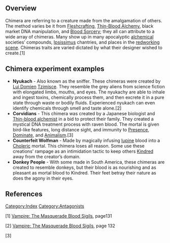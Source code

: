 ## Overview

Chimera are referring to a creature made from the amalgamation of
others. The method varies be it from
[Fleshcrafting](./protean.md#fleshcrafting),
<a href="Thin-blood_Alchemy" class="wikilink"
title="Thin-Blood Alchemy">Thin-Blood Alchemy</a>, black market DNA
manipulation, and
[Blood Sorcery](./blood_sorcery.md); they all can attribute to a wide array of chimeras. Many
show up in many apocalyptic
[alchemical](./alchemy.md)
societies’ compounds,
[Ipsissimus](./tremere.md#house-ipsissimus) chantries, and places in the
<a href="redworking_scene" class="wikilink"
title="redworking scene">redworking scene</a>. Chimeras traits are
varied dictated by what their designer wished to create.[1] 

## Chimera experiment examples

- **Nyukach** - Also known as the sniffer. These chimeras were created
  by [Lui Domien](./other_groups.md#lui-domien)
  [Tzimisce](./tzimisce.md).
  They resemble the grey aliens from science fiction with elongated
  limbs, mouths, and eyes. The nyukachy are able to inhale and ingest
  toxins, chemically process them, and then excrete it in a pure state
  through waste or bodily fluids. Experienced nyukach can even identify
  chemicals through smell and taste alone.[2]
- **Corvidians** - This chimera was created by a Japanese biologist and
  <a href="Thin-blood_Alchemy" class="wikilink"
  title="Thin-blood alchemist">Thin-blood alchemist</a> in a bid to
  protect their family. They created a mystical DNA treatment process
  with raven blood. The mortal is given bird-like features, long
  distance sight, and immunity to
  [Presence](./presence.md),
  [Dominate](./dominate.md), and
  [Animalism](./animalism.md).[3]
- **Counterfeit Wolfman** - Made by magically infusing
  <a href="lupine" class="wikilink" title="lupine">lupine</a> blood into
  a [Choleric](./resonance.md#choleric) mortal. This chimera loses all reason.
  Some use these creations' rampage as an intimidation tactic to keep
  others <a href="Kindred" class="wikilink" title="Kindred">Kindred</a>
  away from the creator’s domain.
- **Donkey People** - With some made in South America, these chimeras
  are created to resemble donkeys, but their blood is as nourishing and
  as pleasant as mortal blood to Kindred. Their feet betray their nature
  as does the agony in their eyes.

## References

<a href="Category:Index" class="wikilink"
title="Category:Index">Category:Index</a>
<a href="Category:Antagonists" class="wikilink"
title="Category:Antagonists">Category:Antagonists</a>

[1] <a href="Vampire:_The_Masquerade_Blood_Sigils" class="wikilink"
title="Vampire: The Masquerade Blood Sigils">Vampire: The Masquerade
Blood Sigils</a>, page131

[2] <a href="Vampire:_The_Masquerade_Blood_Sigils" class="wikilink"
title="Vampire: The Masquerade Blood Sigils">Vampire: The Masquerade
Blood Sigils</a>, page 132

[3]
